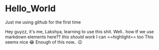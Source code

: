 # Hello_World
Just me using github for the first time 

Hey guyzz, it's me, Lakshya, learning to use this shit.
Well.. how tf we use markdown elements here??
*this should work*
I can ==highlight== too
This seems nice :joy:
Enough of this now.. :wink:
